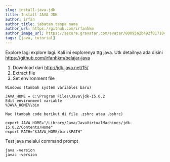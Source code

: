 ```yaml
---
slug: install-java-jdk
title: Install JAVA JDK
author: irfan
author_title: jabatan tanpa nama
author_url: https://github.com/irfanhkm
author_image_url: https://secure.gravatar.com/avatar/80095a2b492f81710481d3e0f4d14e6d?d=https%3A%2F%2Favatar-management--avatars.us-west-2.prod.public.atl-paas.net%2Finitials%2FIH-0.png
tags: [java, tutorial]
---
```


Explore lagi explore lagi. Kali ini explorenya ttg java. Utk detailnya ada disini https://github.com/irfanhkm/belajar-java

1. Download dari http://jdk.java.net/15/
2. Extract file
3. Set environment file
```
Windows (tambah system variables baru)

JAVA_HOME = C:\Program Files\Java\jdk-15.0.2
Edit environment variable
%JAVA_HOME%\bin
```
```
Mac (tambah code berikut di file .zshrc atau .bshrc)

export JAVA_HOME="/Library/Java/JavaVirtualMachines/jdk-15.0.2/Contents/Home"
export PATH="$JAVA_HOME/bin:$PATH"
```
Test java melalui command prompt
```
java -version
javac -version
```

